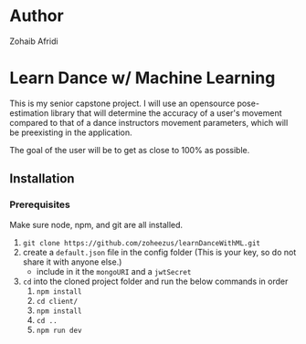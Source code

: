 # Author
Zohaib Afridi

# Learn Dance w/ Machine Learning
This is my senior capstone project. I will use an opensource pose-estimation library that will determine the accuracy of a user's movement compared to that of a dance instructors movement parameters, which will be preexisting in the application.

The goal of the user will be to get as close to 100% as possible.

## Installation
### Prerequisites
Make sure node, npm, and git are all installed.

1. `git clone https://github.com/zoheezus/learnDanceWithML.git`
2. create a `default.json` file in the config folder (This is your key, so do not share it with anyone else.)
    * include in it the `mongoURI` and a `jwtSecret`
3. `cd` into the cloned project folder and run the below commands in order
    1. `npm install`
    2. `cd client/`
    3. `npm install`
    4. `cd ..`
    5. `npm run dev`